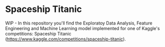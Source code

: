 # Spaceship Titanic
WIP - In this repository you'll find the Exploratoy Data Analysis, Feature Engineering and Machine Learning model implemented for one of Kaggle's competitions: Spaceship Titanic (https://www.kaggle.com/competitions/spaceship-titanic).
